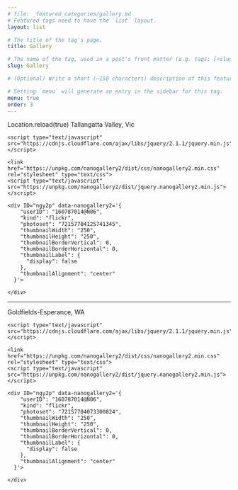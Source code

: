 ```yaml
---
# file: _featured_categories/gallery.md
# Featured tags need to have the `list` layout.
layout: list

# The title of the tag's page.
title: Gallery

# The name of the tag, used in a post's front matter (e.g. tags: [<slug>]).
slug: Gallery

# (Optional) Write a short (~150 characters) description of this featured tag.

# Setting `menu` will generate an entry in the sidebar for this tag.
menu: true
order: 3
---
```

Location.reload(true)
Tallangatta Valley, Vic

<html>
  <head>
    <meta name="viewport" content="user-scalable=no, width=device-width, initial-scale=1, maximum-scale=1">

    <script type="text/javascript" src="https://cdnjs.cloudflare.com/ajax/libs/jquery/2.1.1/jquery.min.js"></script>

    <link href="https://unpkg.com/nanogallery2/dist/css/nanogallery2.min.css" rel="stylesheet" type="text/css">
    <script type="text/javascript" src="https://unpkg.com/nanogallery2/dist/jquery.nanogallery2.min.js"></script>

  </head>
  <body>


    <div ID="ngy2p" data-nanogallery2='{
        "userID": "160787014@N06",
        "kind": "flickr",
        "photoset": "72157704125741345",
        "thumbnailWidth": "250",
        "thumbnailHeight": "250",
        "thumbnailBorderVertical": 0,
        "thumbnailBorderHorizontal": 0,
        "thumbnailLabel": {
          "display": false
        },
        "thumbnailAlignment": "center"
      }'>

    </div>
    
  </body>
</html>


---

Goldfields-Esperance, WA

<html>
  <head>
    <meta name="viewport" content="user-scalable=no, width=device-width, initial-scale=1, maximum-scale=1">

    <script type="text/javascript" src="https://cdnjs.cloudflare.com/ajax/libs/jquery/2.1.1/jquery.min.js"></script>

    <link href="https://unpkg.com/nanogallery2/dist/css/nanogallery2.min.css" rel="stylesheet" type="text/css">
    <script type="text/javascript" src="https://unpkg.com/nanogallery2/dist/jquery.nanogallery2.min.js"></script>

  </head>
  <body>


    <div ID="ngy2p" data-nanogallery2='{
        "userID": "160787014@N06",
        "kind": "flickr",
        "photoset": "72157704073300824",
        "thumbnailWidth": "250",
        "thumbnailHeight": "250",
        "thumbnailBorderVertical": 0,
        "thumbnailBorderHorizontal": 0,
        "thumbnailLabel": {
          "display": false
        },
        "thumbnailAlignment": "center"
      }'>

    </div>
    
  </body>
</html>

